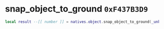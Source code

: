 # snap_object_to_ground `0xF437B3D9`

```lua
local result --[[ number ]] = natives.object.snap_object_to_ground(_unk0 --[[ number ]], _unk1 --[[ number ]], _unk2 --[[ number ]], _unk3 --[[ number ]])
```